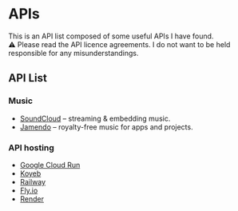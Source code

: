 # APIs
This is an API list composed of some useful APIs I have found.  
⚠️ Please read the API licence agreements. I do not want to be held responsible for any misunderstandings.  

## API List  

### Music  
- [SoundCloud](https://soundcloud.com/) – streaming & embedding music.  
- [Jamendo](https://developer.jamendo.com/v3.0) – royalty-free music for apps and projects.

### API hosting
- [Google Cloud Run](https://cloud.google.com/run)
- [Koyeb](https://www.koyeb.com/)
- [Railway](https://railway.com/)
- [Fly.io](https://fly.io/)
- [Render](https://render.com/)
